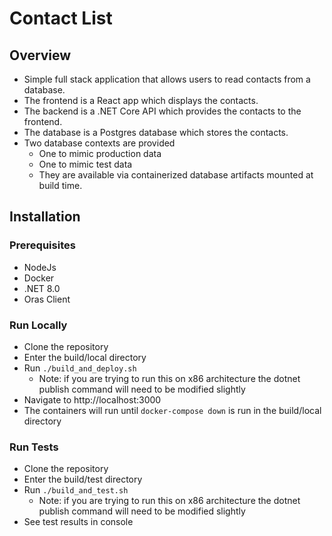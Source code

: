 # Contact List

## Overview
- Simple full stack application that allows users to read contacts from a database.
- The frontend is a React app which displays the contacts.
- The backend is a .NET Core API which provides the contacts to the frontend.
- The database is a Postgres database which stores the contacts.
- Two database contexts are provided
  - One to mimic production data 
  - One to mimic test data
  - They are available via containerized database artifacts mounted at build time.

## Installation

### Prerequisites
- NodeJs
- Docker
- .NET 8.0
- Oras Client

### Run Locally
- Clone the repository
- Enter the build/local directory
- Run `./build_and_deploy.sh`
  - Note: if you are trying to run this on x86 architecture the dotnet publish command will need to be modified slightly
- Navigate to http://localhost:3000
- The containers will run until `docker-compose down` is run in the build/local directory

### Run Tests
- Clone the repository
- Enter the build/test directory
- Run `./build_and_test.sh`
  - Note: if you are trying to run this on x86 architecture the dotnet publish command will need to be modified slightly
- See test results in console

